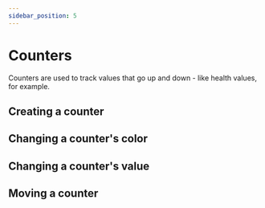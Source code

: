 ```yaml
---
sidebar_position: 5
---
```


# Counters

Counters are used to track values that go up and down - like health values, for example.

## Creating a counter

## Changing a counter's color

## Changing a counter's value

## Moving a counter
